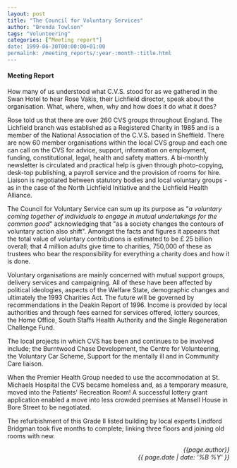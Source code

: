 ```yaml
---
layout: post
title: "The Council for Voluntary Services"
author: "Brenda Towlson"
tags: "Volunteering"
categories: [“Meeting report"]
date: 1999-06-30T00:00:00+01:00
permalink: /meeting_reports/:year-:month-:title.html
---
```

#### Meeting Report ####

How many of us understood what C.V.S. stood for as we gathered in the Swan Hotel to hear Rose Vakis, their Lichfield director, speak about the organisation. What, where, when, why and how does it do what it does? 

Rose told us that there are over 260 CVS groups throughout England. The Lichfield branch was established as a Registered Charity in 1985 and is a member of the National Association of the C.V.S. based in Sheffield. There are now 60 member organisations within the local CVS group and each one can call on the CVS for advice, support, information on employment, funding, constitutional, legal, health and safety matters. A bi-monthly newsletter is circulated and practical help is given through photo-copying, desk-top publishing, a payroll service and the provision of rooms for hire. Liaison is negotiated between statutory bodies and local voluntary groups - as in the case of the North Lichfield Initiative and the Lichfield Health Alliance. 

The Council for Voluntary Service can sum up its purpose as "*a voluntary coming together of individuals to engage in mutual undertakings for the common good*" acknowledging that "as a society changes the contours of voluntary action also shift". Amongst the facts and figures it appears that the total value of voluntary contributions is estimated to be £ 25 billion overall; that 4 million adults give time to charities, 750,000 of these as trustees who bear the responsibility for everything a charity does and how it is done. 

Voluntary organisations are mainly concerned with mutual support groups, delivery services and campaigning. All of these have been affected by political ideologies, aspects of the Welfare State, demographic changes and ultimately the 1993 Charities Act. The future will be governed by recommendations in the Deakin Report of 1996. Income is provided by local authorities and through fees earned for services offered, lottery sources, the Home Office, South Staffs Health Authority and the Single Regeneration Challenge Fund. 

The local projects in which CVS has been and continues to be involved include; the Burntwood Chase Development, the Centre for Volunteering, the Voluntary Car Scheme, Support for the mentally ill and in Community Care liaison. 

When the Premier Health Group needed to use the accommodation at St. Michaels Hospital the CVS became homeless and, as a temporary measure, moved into the Patients' Recreation Room! A successful lottery grant application enabled a move into less crowded premises at Mansell House in Bore Street to be negotiated. 

The refurbishment of this Grade II listed building by local experts Lindford Bridgman took five months to complete; linking three floors and joining old rooms with new. 

<p align="right"><i> {{page.author}} <br> {{ page.date | date: '%B %Y' }} </i></p>
